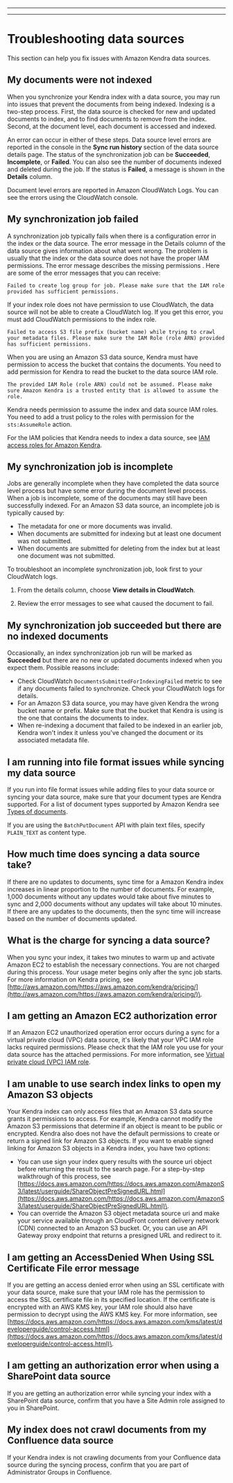 --------

--------

# Troubleshooting data sources<a name="troubleshooting-data-sources"></a>

This section can help you fix issues with Amazon Kendra data sources\.

## My documents were not indexed<a name="troubleshooting-data-sources-not-indexed"></a>

When you synchronize your Kendra index with a data source, you may run into issues that prevent the documents from being indexed\. Indexing is a two\-step process\. First, the data source is checked for new and updated documents to index, and to find documents to remove from the index\. Second, at the document level, each document is accessed and indexed\. 

An error can occur in either of these steps\. Data source level errors are reported in the console in the **Sync run history** section of the data source details page\. The status of the synchronization job can be **Succeeded**, **Incomplete**, or **Failed**\. You can also see the number of documents indexed and deleted during the job\. If the status is **Failed**, a message is shown in the **Details** column\.

Document level errors are reported in Amazon CloudWatch Logs\. You can see the errors using the CloudWatch console\.

## My synchronization job failed<a name="troubleshooting-data-sources-failed"></a>

A synchronization job typically fails when there is a configuration error in the index or the data source\. The error message in the Details column of the data source gives information about what went wrong\. The problem is usually that the index or the data source does not have the proper IAM permissions\. The error message describes the missing permissions \. Here are some of the error messages that you can receive:

`Failed to create log group for job. Please make sure that the IAM role provided has sufficient permissions.`

If your index role does not have permission to use CloudWatch, the data source will not be able to create a CloudWatch log\. If you get this error, you must add CloudWatch permissions to the index role\.

`Failed to access S3 file prefix (bucket name) while trying to crawl your metadata files. Please make sure the IAM Role (role ARN) provided has sufficient permissions. `

When you are using an Amazon S3 data source, Kendra must have permission to access the bucket that contains the documents\. You need to add permission for Kendra to read the bucket to the data source IAM role\.

`The provided IAM Role (role ARN) could not be assumed. Please make sure Amazon Kendra is a trusted entity that is allowed to assume the role.`

Kendra needs permission to assume the index and data source IAM roles\. You need to add a trust policy to the roles with permission for the `sts:AssumeRole` action\.

For the IAM policies that Kendra needs to index a data source, see [IAM access roles for Amazon Kendra](iam-roles.md)\.

## My synchronization job is incomplete<a name="troubleshooting-data-sources-sync-job-incomplete"></a>

Jobs are generally incomplete when they have completed the data source level process but have some error during the document level process\. When a job is incomplete, some of the documents may still have been successfully indexed\. For an Amazon S3 data source, an incomplete job is typically caused by:
+ The metadata for one or more documents was invalid\.
+ When documents are submitted for indexing but at least one document was not submitted\.
+ When documents are submitted for deleting from the index but at least one document was not submitted\.

To troubleshoot an incomplete synchronization job, look first to your CloudWatch logs\. 

1. From the details column, choose **View details in CloudWatch**\. 

1. Review the error messages to see what caused the document to fail\.

## My synchronization job succeeded but there are no indexed documents<a name="troubleshooting-data-sources-succeeded-no-indexed-docs"></a>

Occasionally, an index synchronization job run will be marked as **Succeeded** but there are no new or updated documents indexed when you expect them\. Possible reasons include:
+ Check CloudWatch `DocumentsSubmittedForIndexingFailed` metric to see if any documents failed to synchronize\. Check your CloudWatch logs for details\.
+ For an Amazon S3 data source, you may have given Kendra the wrong bucket name or prefix\. Make sure that the bucket that Kendra is using is the one that contains the documents to index\.
+ When re\-indexing a document that failed to be indexed in an earlier job, Kendra won't index it unless you've changed the document or its associated metadata file\.

## I am running into file format issues while syncing my data source<a name="troubleshooting-data-sources-file-format-issues"></a>

If you run into file format issues while adding files to your data source or syncing your data source, make sure that your document types are Kendra supported\. For a list of document types supported by Amazon Kendra see [Types of documents](https://docs.aws.amazon.com/kendra/latest/dg/index-document-types.html)\.

If you are using the `BatchPutDocument` API with plain text files, specify `PLAIN_TEXT` as content type\.

## How much time does syncing a data source take?<a name="troubleshooting-data-sources-sync-time"></a>

If there are no updates to documents, sync time for a Amazon Kendra index increases in linear proportion to the number of documents\. For example, 1,000 documents without any updates would take about five minutes to sync and 2,000 documents without any updates will take about 10 minutes\. If there are any updates to the documents, then the sync time will increase based on the number of documents updated\.

## What is the charge for syncing a data source?<a name="troubleshooting-data-sources-sync-charge"></a>

When you sync your index, it takes two minutes to warm up and activate Amazon EC2 to establish the necessary connections\. You are not charged during this process\. Your usage meter begins only after the sync job starts\. For more information on Kendra pricing, see [http://aws.amazon.com/https://aws.amazon.com/kendra/pricing/](http://aws.amazon.com/https://aws.amazon.com/kendra/pricing/)\.

## I am getting an Amazon EC2 authorization error<a name="troubleshooting-data-sources-ec2-error"></a>

If an Amazon EC2 unauthorized operation error occurs during a sync for a virtual private cloud \(VPC\) data source, it's likely that your VPC IAM role lacks required permissions\. Please check that the IAM role you use for your data source has the attached permissions\. For more information, see [Virtual private cloud \(VPC\) IAM role](iam-roles.md#iam-roles-vpc)\.

## I am unable to use search index links to open my Amazon S3 objects<a name="troubleshooting-data-unable-to-open-s3-links"></a>

Your Kendra index can only access files that an Amazon S3 data source grants it permissions to access\. For example, Kendra cannot modify the Amazon S3 permissions that determine if an object is meant to be public or encrypted\. Kendra also does not have the default permissions to create or return a signed link for Amazon S3 objects\. If you want to enable signed linking for Amazon S3 objects in a Kendra index, you have two options:
+ You can use sign your index query results with the source uri object before returning the result to the search page\. For a step\-by\-step walkthrough of this process, see [https://docs.aws.amazon.com/https://docs.aws.amazon.com/AmazonS3/latest/userguide/ShareObjectPreSignedURL.html](https://docs.aws.amazon.com/https://docs.aws.amazon.com/AmazonS3/latest/userguide/ShareObjectPreSignedURL.html)\.
+ You can override the Amazon S3 object metadata source uri and make your service available through an CloudFront content delivery network \(CDN\) connected to an Amazon S3 bucket\. Or, you can use an API Gateway proxy endpoint that returns a presigned URL and redirect to it\.

## I am getting an AccessDenied When Using SSL Certificate File error message<a name="troubleshooting-data-sources-ssl-certificate-access-denied"></a>

If you are getting an access denied error when using an SSL certificate with your data source, make sure that your IAM role has the permission to access the SSL certificate file in its specified location\. If the certificate is encrypted with an AWS KMS key, your IAM role should also have permission to decrypt using the AWS KMS key\. For more information, see [https://docs.aws.amazon.com/https://docs.aws.amazon.com/kms/latest/developerguide/control-access.html](https://docs.aws.amazon.com/https://docs.aws.amazon.com/kms/latest/developerguide/control-access.html)\.

## I am getting an authorization error when using a SharePoint data source<a name="troubleshooting-data-sources-sharepoint-authorization-error"></a>

If you are getting an authorization error while syncing your index with a SharePoint data source, confirm that you have a Site Admin role assigned to you in SharePoint\.

## My index does not crawl documents from my Confluence data source<a name="troubleshooting-data-sources-confluence-document-crawling"></a>

If your Kendra index is not crawling documents from your Confluence data source during the syncing process, confirm that you are part of Administrator Groups in Confluence\.